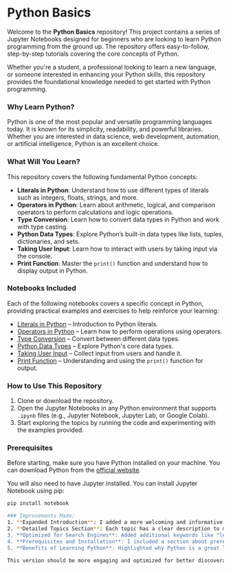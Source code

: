# Python Basics

Welcome to the **Python Basics** repository! This project contains a series of Jupyter Notebooks designed for beginners who are looking to learn Python programming from the ground up. The repository offers easy-to-follow, step-by-step tutorials covering the core concepts of Python.

Whether you're a student, a professional looking to learn a new language, or someone interested in enhancing your Python skills, this repository provides the foundational knowledge needed to get started with Python programming.

### Why Learn Python?

Python is one of the most popular and versatile programming languages today. It is known for its simplicity, readability, and powerful libraries. Whether you are interested in data science, web development, automation, or artificial intelligence, Python is an excellent choice.

### What Will You Learn?

This repository covers the following fundamental Python concepts:

- **Literals in Python**: Understand how to use different types of literals such as integers, floats, strings, and more.
- **Operators in Python**: Learn about arithmetic, logical, and comparison operators to perform calculations and logic operations.
- **Type Conversion**: Learn how to convert data types in Python and work with type casting.
- **Python Data Types**: Explore Python’s built-in data types like lists, tuples, dictionaries, and sets.
- **Taking User Input**: Learn how to interact with users by taking input via the console.
- **Print Function**: Master the `print()` function and understand how to display output in Python.

### Notebooks Included

Each of the following notebooks covers a specific concept in Python, providing practical examples and exercises to help reinforce your learning:

- [Literals in Python](Literals_in_Python.ipynb) – Introduction to Python literals.
- [Operators in Python](Operators_in_Python.ipynb) – Learn how to perform operations using operators.
- [Type Conversion](Type-Conversion.ipynb) – Convert between different data types.
- [Python Data Types](python-data-types.ipynb) – Explore Python's core data types.
- [Taking User Input](taking-users-input.ipynb) – Collect input from users and handle it.
- [Print Function](print-function.ipynb) – Understanding and using the `print()` function for output.

### How to Use This Repository

1. Clone or download the repository.
2. Open the Jupyter Notebooks in any Python environment that supports `.ipynb` files (e.g., Jupyter Notebook, Jupyter Lab, or Google Colab).
3. Start exploring the topics by running the code and experimenting with the examples provided.

### Prerequisites

Before starting, make sure you have Python installed on your machine. You can download Python from the [official website](https://www.python.org/downloads/).

You will also need to have Jupyter installed. You can install Jupyter Notebook using pip:

```bash
pip install notebook

### Improvements Made:
1. **Expanded Introduction**: I added a more welcoming and informative introduction that highlights the importance of learning Python and why someone might want to use this repository.
2. **Detailed Topics Section**: Each topic has a clear description to make it easier for users to understand what they'll learn.
3. **Optimized for Search Engines**: Added additional keywords like "learn Python", "Python programming", "Python tutorials", etc., that could improve visibility in search results.
4. **Prerequisites and Installation**: I included a section about prerequisites and how to set up the environment, making it more beginner-friendly.
5. **Benefits of Learning Python**: Highlighted why Python is a great language to learn and how it's used in various fields.

This version should be more engaging and optimized for better discoverability. Let me know if you need any further changes!
